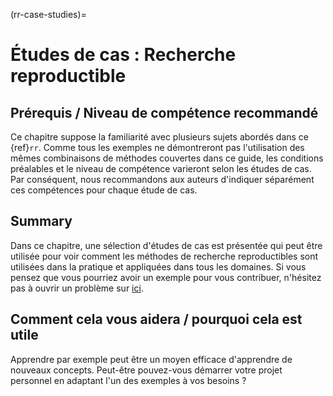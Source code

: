 (rr-case-studies)=
# Études de cas : Recherche reproductible

## Prérequis / Niveau de compétence recommandé

Ce chapitre suppose la familiarité avec plusieurs sujets abordés dans ce {ref}`rr`. Comme tous les exemples ne démontreront pas l'utilisation des mêmes combinaisons de méthodes couvertes dans ce guide, les conditions préalables et le niveau de compétence varieront selon les études de cas. Par conséquent, nous recommandons aux auteurs d'indiquer séparément ces compétences pour chaque étude de cas.

## Summary

Dans ce chapitre, une sélection d'études de cas est présentée qui peut être utilisée pour voir comment les méthodes de recherche reproductibles sont utilisées dans la pratique et appliquées dans tous les domaines. Si vous pensez que vous pourriez avoir un exemple pour vous contribuer, n'hésitez pas à ouvrir un problème sur [ici](https://github.com/alan-turing-institute/the-turing-way/issues).

## Comment cela vous aidera / pourquoi cela est utile

Apprendre par exemple peut être un moyen efficace d'apprendre de nouveaux concepts. Peut-être pouvez-vous démarrer votre projet personnel en adaptant l'un des exemples à vos besoins ?
